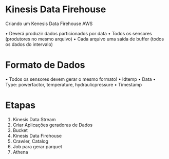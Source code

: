 # Kinesis Data Firehouse
Criando um Kenesis Data Firehouse AWS

• Deverá produzir dados particionados por data
• Todos os sensores (produtores no mesmo arquivo)
• Cada arquivo uma saída de buffer (todos os dados do
intervalo)

# Formato de Dados

• Todos os sensores devem gerar o mesmo formato!
• Idtemp
• Data
• Type: powerfactor, temperature,
hydraulicpressure
• Timestamp

# Etapas

1. Kinesis Data Stream
2. Criar Aplicações geradoras de Dados
3. Bucket
4. Kinesis Data Firehouse
5. Crawler, Catalog
6. Job para gerar parquet
7. Athena
